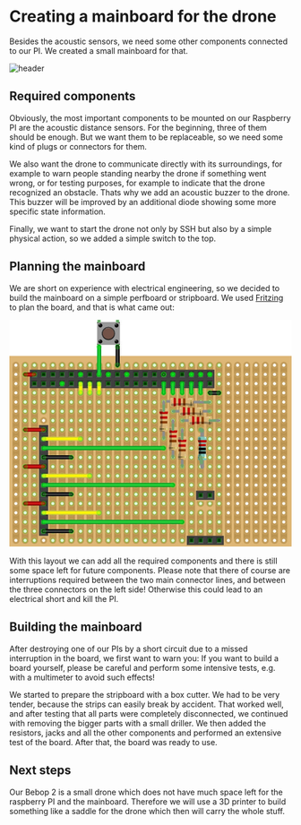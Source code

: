 

# Creating a mainboard for the drone

Besides the acoustic sensors, we need some other components connected to our PI. We created a small mainboard for that.

![header](../media/header_mainboard.jpg)

## Required components

Obviously, the most important components to be mounted on our Raspberry PI are the acoustic distance sensors. For the beginning,
three of them should be enough. But we want them to be replaceable, so we need some kind of plugs or connectors for them.

We also want the drone to communicate directly with its surroundings, for example to warn people standing nearby the 
drone if something went wrong, or for testing purposes, for example to indicate that the drone recognized an obstacle. Thats 
why we add an acoustic buzzer to the drone. This buzzer will be improved by an additional diode showing some more specific 
state information.

Finally, we want to start the drone not only by SSH but also by a simple physical action, so we added a simple switch to the top.


## Planning the mainboard
We are short on experience with electrical engineering, so we decided to build the mainboard on a simple perfboard or stripboard.
We used [Fritzing](http://fritzing.org) to plan the board, and that is what came out:


![layout](../media/layout_mainboard.jpg)

With this layout we can add all the required components and there is still some space left for future components.
Please note that there of course are interruptions required between the two main connector lines, and between the three connectors 
on the left side! Otherwise this could lead to an electrical short and kill the PI.


## Building the mainboard
After destroying one of our PIs by a short circuit due to a missed interruption in the board, we first want to warn you: 
If you want to build a board yourself, please be careful and perform some intensive tests, e.g. with a multimeter to avoid such effects!

We started to prepare the stripboard with a box cutter. We had to be very tender, because the strips can easily break by accident. 
That worked well, and after testing that all parts were completely disconnected, we continued with removing the bigger parts with a 
small driller. We then added the resistors, jacks and all the other components and performed an extensive test of the board. After that,
the board was ready to use.

## Next steps

Our Bebop 2 is a small drone which does not have much space left for the raspberry PI and the mainboard. Therefore we will use a 3D printer 
to build something like a saddle for the drone which then will carry the whole stuff.


